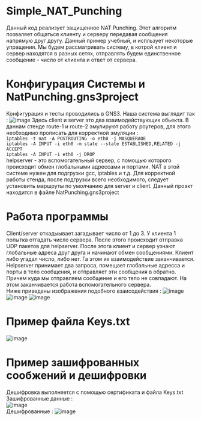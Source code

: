 # Simple_NAT_Punching
Данный код реализует защищенное NAT Punching. Этот алгоритм позваляет общаться клиенту и серверу передавая сообщения напрямую друг другу. Данный пример учебный, и испльзует некоторые упращения. Мы будем рассматривать систему, в котрой клиент и сервер находятся в разных сетях, отправлять будем единственное сообщение - число от клиента и ответ от сервера.
# Конфигурация Системы и NatPunching.gns3project
Конфигурация и тесты проводились в GNS3. Наша система выглядит так :
![image](https://github.com/denizzzzka/Simple_NAT_Punching/assets/91347518/41fa067b-87c0-4680-a929-fc509444b73f)
Здесь client и server это два взаимодействующих обьекта. В даннам стенде route-1 и route-2 эмулируют работу роутеров, для этого необходимо прописать для корректной эмуляции :  
`iptables -t nat -A POSTROUTING -o eth0 -j MASQUERADE `  
`iptables -A INPUT -i eth0 -m state --state ESTABLISHED,RELATED -j ACCEPT`  
`iptables -A INPUT -i eth0 -j DROP`  
helpserver - это вспомогательный сервер, с помощью которого происходит обмен глобальными адрессами и портами. NAT в этой системе нужен для подгрузки gcc, iptables и т.д.
Для корректной работы стенда, после подгрузки всего необходимого, следует установить маршруты по умолчанию для server и client. Данный проэкт находится в файле NatPunching.gns3project 

# Работа программы
Client/server откадыывает.загадывает число от 1 до 3. У клиента 1 попытка отгадать число сервера. После этого происходит отправка UDP пакетов для helpserver. После этога клиент и сервер узнают глобальные адреса друг друга и начинают обмен сообщениями. Клиент либо угадал число, либо нет. Га этом их взаимодействие заканчивается.  
Helpserver принимает два запроса, помещает глобальные адресса и порты в тело сообщения, и отправляет эти сообщения в обратно. Причем куда мы отправляем сообщение и его тело не совпадают. На этом заканчивается работа вспомогательного сервера.  
Ниже приведены изображения подобного взаисодействия : 
![image](https://github.com/denizzzzka/Simple_NAT_Punching/assets/91347518/f360c39f-63bd-4a7f-b65f-d86abb7abfff)
![image](https://github.com/denizzzzka/Simple_NAT_Punching/assets/91347518/47d869ed-66ee-48b1-9982-4108792c59f6)
![image](https://github.com/denizzzzka/Simple_NAT_Punching/assets/91347518/d399b30f-a5d5-46ea-88d5-0d0c94f8c6bf)


# Пример файла Keys.txt  
![image](https://github.com/denizzzzka/SSL-client-server/assets/91347518/9f3a2bec-5c2c-4753-852d-74aab5e19ab5)  
# Пример зашифрованных сообжений и дешифровки  
Дешифровка выполняется с помощью сертификата и файла Keys.txt  
Зашифрованные данные :  
![image](https://github.com/denizzzzka/SSL-client-server/assets/91347518/cf5cb6e7-bd1d-408e-bd12-12868e1d7b31)  
Дешифрованные : 
![image](https://github.com/denizzzzka/SSL-client-server/assets/91347518/a732ef9c-1b57-4896-9a62-e6a437680776)
